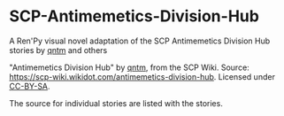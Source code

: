 # SCP-Antimemetics-Division-Hub

A Ren'Py visual novel adaptation of the SCP Antimemetics Division Hub stories by [qntm](https://scp-wiki.wikidot.com/qntm-s-author-page) and others

"Antimemetics Division Hub" by [qntm](https://scp-wiki.wikidot.com/qntm-s-author-page), from the SCP Wiki. Source: https://scp-wiki.wikidot.com/antimemetics-division-hub. Licensed under [CC-BY-SA](https://creativecommons.org/licenses/by-sa/3.0/). 

The source for individual stories are listed with the stories.
